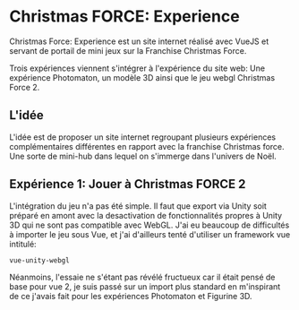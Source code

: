 # Christmas FORCE: Experience

Christmas Force: Experience est un site internet réalisé avec VueJS et servant de portail de mini jeux sur la Franchise Christmas Force.

Trois expériences viennent s'intégrer à l'expérience du site web: Une expérience Photomaton, un modèle 3D ainsi que le jeu webgl Christmas Force 2.

## L'idée

L'idée est de proposer un site internet regroupant plusieurs expériences complémentaires différentes en rapport avec la franchise Christmas force. Une sorte de mini-hub dans lequel on s'immerge dans l'univers de Noël.

## Expérience 1: Jouer à Christmas FORCE 2

L'intégration du jeu n'a pas été simple. Il faut que export via Unity soit préparé en amont avec la desactivation de fonctionnalités propres à Unity 3D qui ne sont pas compatible avec WebGL.
J'ai eu beaucoup de difficultés à importer le jeu sous Vue, et j'ai d'ailleurs tenté d'utiliser un framework vue intitulé:
```sh
vue-unity-webgl
```
Néanmoins, l'essaie ne s'étant pas révélé fructueux car il était pensé de base pour vue 2, je suis passé sur un import plus standard en m'inspirant de ce j'avais fait pour les expériences Photomaton et Figurine 3D.

